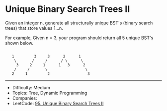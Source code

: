 # Unique Binary Search Trees II

Given an integer n, generate all structurally unique BST's (binary search trees) that store values 1...n.

For example,
Given n = 3, your program should return all 5 unique BST's shown below.
```

   1         3     3      2      1
    \       /     /      / \      \
     3     2     1      1   3      2
    /     /       \                 \
   2     1         2                 3
```

---

* Difficulty: Medium
* Topics: Tree, Dynamic Programming
* Companies: 
* LeetCode: [95. Unique Binary Search Trees II](https://leetcode.com/problems/unique-binary-search-trees-ii/description/)
